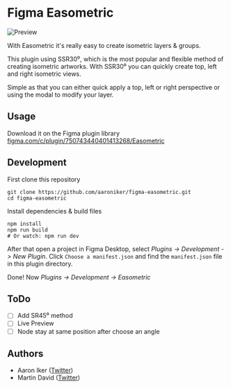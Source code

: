 # Figma Easometric

![Preview](https://aaroniker.me/easometric.gif)

With Easometric it's really easy to create isometric layers & groups.

This plugin using SSR30⁰, which is the most popular and flexible method of creating isometric artworks. With SSR30⁰ you can quickly create top, left and right isometric views.

Simple as that you can either quick apply a top, left or right perspective or using the modal to modify your layer.

## Usage

Download it on the Figma plugin library [figma.com/c/plugin/750743440401413268/Easometric](https://www.figma.com/c/plugin/750743440401413268/Easometric)

## Development

First clone this repository
```shell
git clone https://github.com/aaroniker/figma-easometric.git
cd figma-easometric
```

Install dependencies & build files
```shell
npm install
npm run build
# Or watch: npm run dev
```

After that open a project in Figma Desktop, select _Plugins -> Development -> New Plugin_. Click `Choose a manifest.json` and find the `manifest.json` file in this plugin directory.

Done! Now _Plugins -> Development -> Easometric_

## ToDo

- [ ] Add SR45⁰ method
- [ ] Live Preview
- [ ] Node stay at same position after choose an angle

## Authors

- Aaron Iker ([Twitter](https://twitter.com/aaroniker_me))
- Martin David ([Twitter](https://twitter.com/srioz))
